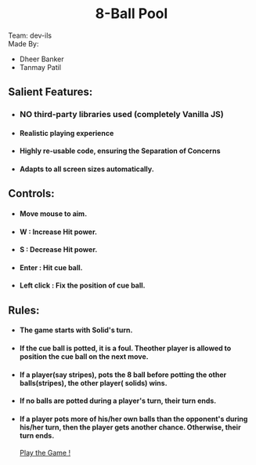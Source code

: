 <h1 style="text-align: center">8-Ball Pool</h1>

Team: dev-ils<br>
Made By:
<ul>
    <li>Dheer Banker</li>
    <li>Tanmay Patil</li>
</ul>

<h2>Salient Features:</h2>
<ul>
    <li><h3>NO third-party libraries used (completely Vanilla JS)</h3></li>
    <li><h4>Realistic playing experience</h4></li>
    <li><h4>Highly re-usable code, ensuring the Separation of Concerns</h4></li>
    <li><h4> Adapts to all screen sizes automatically.</h4></li>
</ul>

<h2> Controls:</h2>
<ul>
    <li><h4> Move mouse to aim.</h4></li>
    <li><h4> W : Increase Hit power.</h4></li>
    <li><h4> S : Decrease Hit power.</h4></li>
    <li><h4> Enter : Hit cue ball.</h4></li>
    <li><h4>Left click : Fix the position of cue ball.</h4></li>
</ul>

<h2> Rules:</h2>
<ul>
    <li><h4>The game starts with Solid's turn.</h4></li>
    <li><h4>If the cue ball is potted, it is a foul. Theother player is allowed to position the cue ball on the next move.</h4></li>
    <li><h4>If a player(say stripes), pots the 8 ball before potting the other balls(stripes), the other player( solids) wins.</h4></li>
    <li><h4>If no balls are potted during a player's turn, their turn ends.</h4></li>
    <li><h4>If a player pots more of his/her own balls than the opponent's during his/her turn, then the player gets another chance. Otherwise, their turn ends.</h4></li>
    
     

<a href="https://dhegit.github.io/devcom-game-hackathon/"> Play the Game ! </a>
